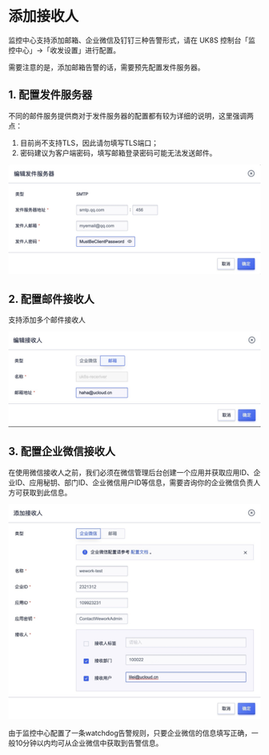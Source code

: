 # 添加接收人

监控中心支持添加邮箱、企业微信及钉钉三种告警形式，请在 UK8S 控制台「监控中心」→「收发设置」进行配置。

需要注意的是，添加邮箱告警的话，需要预先配置发件服务器。


## 1. 配置发件服务器

不同的邮件服务提供商对于发件服务器的配置都有较为详细的说明，这里强调两点：

1. 目前尚不支持TLS，因此请勿填写TLS端口；
2. 密码建议为客户端密码，填写邮箱登录密码可能无法发送邮件。

![](/images/prometheus/fajianren.jpg)

## 2. 配置邮件接收人

支持添加多个邮件接收人

![](/images/prometheus/addemial.jpg)

## 3. 配置企业微信接收人

在使用微信接收人之前，我们必须在微信管理后台创建一个应用并获取应用ID、企业ID、应用秘钥、部门ID、企业微信用户ID等信息，需要咨询你的企业微信负责人方可获取到此信息。

![](images/prometheus/addwechat.jpg)

由于监控中心配置了一条watchdog告警规则，只要企业微信的信息填写正确，一般10分钟以内均可从企业微信中获取到告警信息。

<!--
## 4. 配置钉钉接收人

在使用钉钉接收人之前，我们必须在钉钉管理后台创建自定义机器人，并获取其 Webhook 地址，详情参考钉钉相关文档。

获取钉钉机器人 Webhook 地址后，在添加接收人中选择「钉钉」，并配置相应的接收人名称及 Webhook 地址即可。

![](images/prometheus/add_ding_talk.jpg)
-->